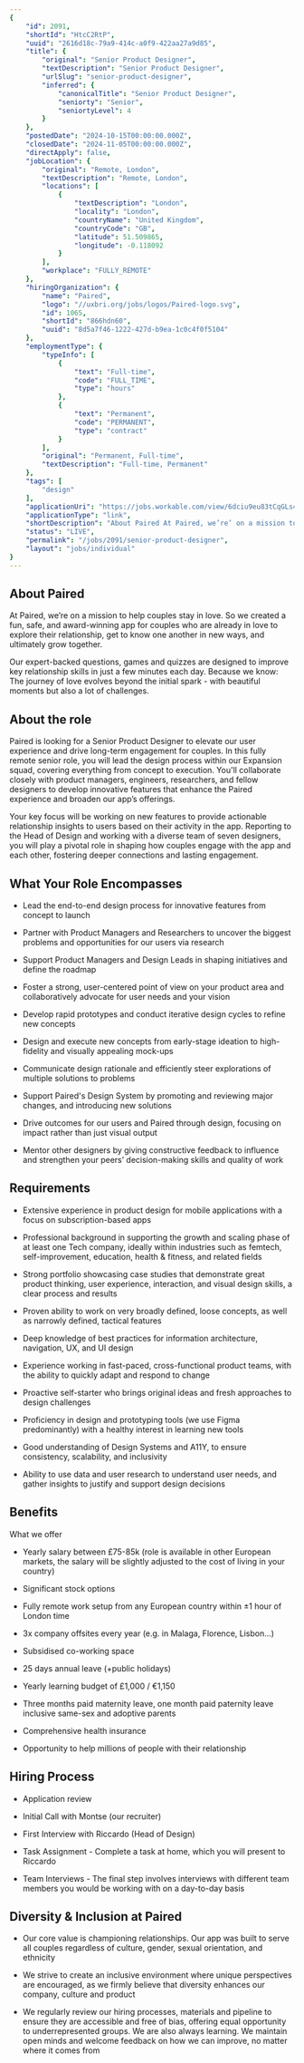 ```yaml
---
{
	"id": 2091,
	"shortId": "HtcC2RtP",
	"uuid": "2616d18c-79a9-414c-a0f9-422aa27a9d85",
	"title": {
		"original": "Senior Product Designer",
		"textDescription": "Senior Product Designer",
		"urlSlug": "senior-product-designer",
		"inferred": {
			"canonicalTitle": "Senior Product Designer",
			"seniorty": "Senior",
			"seniortyLevel": 4
		}
	},
	"postedDate": "2024-10-15T00:00:00.000Z",
	"closedDate": "2024-11-05T00:00:00.000Z",
	"directApply": false,
	"jobLocation": {
		"original": "Remote, London",
		"textDescription": "Remote, London",
		"locations": [
			{
				"textDescription": "London",
				"locality": "London",
				"countryName": "United Kingdom",
				"countryCode": "GB",
				"latitude": 51.509865,
				"longitude": -0.118092
			}
		],
		"workplace": "FULLY_REMOTE"
	},
	"hiringOrganization": {
		"name": "Paired",
		"logo": "//uxbri.org/jobs/logos/Paired-logo.svg",
		"id": 1065,
		"shortId": "866hdn60",
		"uuid": "8d5a7f46-1222-427d-b9ea-1c0c4f0f5104"
	},
	"employmentType": {
		"typeInfo": [
			{
				"text": "Full-time",
				"code": "FULL_TIME",
				"type": "hours"
			},
			{
				"text": "Permanent",
				"code": "PERMANENT",
				"type": "contract"
			}
		],
		"original": "Permanent, Full-time",
		"textDescription": "Full-time, Permanent"
	},
	"tags": [
		"design"
	],
	"applicationUri": "https://jobs.workable.com/view/6dciu9eu83tCqGLs44gLNb/remote-senior-product-designer-in-london-at-paired",
	"applicationType": "link",
	"shortDescription": "About Paired At Paired, we’re’ on a mission to help couples stay in love. So we created a fun, safe, and award-winning- app for couples who are already in love to explore their relationship, get to",
	"status": "LIVE",
	"permalink": "/jobs/2091/senior-product-designer",
	"layout": "jobs/individual"
}
---
```

<h2>About Paired</h2><p>At Paired, we’re on a mission to help couples stay in love. So we created a fun, safe, and award-winning app for couples who are already in love to explore their relationship, get to know one another in new ways, and ultimately grow together.</p><p>Our expert-backed questions, games and quizzes are designed to improve key relationship skills in just a few minutes each day. Because we know: The journey of love evolves beyond the initial spark - with beautiful moments but also a lot of challenges.</p><h2>About the role</h2><p>Paired is looking for a Senior Product Designer to elevate our user experience and drive long-term engagement for couples. In this fully remote senior role, you will lead the design process within our Expansion squad, covering everything from concept to execution. You'll collaborate closely with product managers, engineers, researchers, and fellow designers to develop innovative features that enhance the Paired experience and broaden our app’s offerings.</p><p>Your key focus will be working on new features to provide actionable relationship insights to users based on their activity in the app. Reporting to the Head of Design and working with a diverse team of seven designers, you will play a pivotal role in shaping how couples engage with the app and each other, fostering deeper connections and lasting engagement.</p><h2>What Your Role Encompasses&nbsp;</h2><ul><li><p>Lead the end-to-end design process for innovative features from concept to launch</p></li><li><p>Partner with Product Managers and Researchers to uncover the biggest problems and opportunities for our users via research</p></li><li><p>Support Product Managers and Design Leads in shaping initiatives and define the roadmap</p></li><li><p>Foster a strong, user-centered point of view on your product area and collaboratively advocate for user needs and your vision</p></li><li><p>Develop rapid prototypes and conduct iterative design cycles to refine new concepts</p></li><li><p>Design and execute new concepts from early-stage ideation to high-fidelity and visually appealing mock-ups</p></li><li><p>Communicate design rationale and efficiently steer explorations of multiple solutions to problems</p></li><li><p>Support Paired's Design System by promoting and reviewing major changes, and introducing new solutions</p></li><li><p>Drive outcomes for our users and Paired through design, focusing on impact rather than just visual output</p></li><li><p>Mentor other designers by giving constructive feedback to influence and strengthen your peers’ decision-making skills and quality of work</p></li></ul><h2>Requirements</h2><ul><li><p>Extensive experience in product design for mobile applications with a focus on subscription-based apps</p></li><li><p>Professional background in supporting the growth and scaling phase of at least one Tech company, ideally within industries such as femtech, self-improvement, education, health &amp; fitness, and related fields</p></li><li><p>Strong portfolio showcasing case studies that demonstrate great product thinking, user experience, interaction, and visual design skills, a clear process and results</p></li><li><p>Proven ability to work on very broadly defined, loose concepts, as well as narrowly defined, tactical features</p></li><li><p>Deep knowledge of best practices for information architecture, navigation, UX, and UI design</p></li><li><p>Experience working in fast-paced, cross-functional product teams, with the ability to quickly adapt and respond to change</p></li><li><p>Proactive self-starter who brings original ideas and fresh approaches to design challenges</p></li><li><p>Proficiency in design and prototyping tools (we use Figma predominantly) with a healthy interest in learning new tools</p></li><li><p>Good understanding of Design Systems and A11Y, to ensure consistency, scalability, and inclusivity</p></li><li><p>Ability to use data and user research to understand user needs, and gather insights to justify and support design decisions&nbsp;</p></li></ul><h2>Benefits</h2><p>What we offer</p><ul><li><p>Yearly salary between £75-85k (role is available in other European markets, the salary will be slightly adjusted to the cost of living in your country)</p></li><li><p>Significant stock options</p></li><li><p>Fully remote work setup from any European country within ±1 hour of London time</p></li><li><p>3x company offsites every year (e.g. in Malaga, Florence, Lisbon...)</p></li><li><p>Subsidised co-working space</p></li><li><p>25 days annual leave (+public holidays)</p></li><li><p>Yearly learning budget of £1,000 / €1,150</p></li><li><p>Three months paid maternity leave, one month paid paternity leave inclusive same-sex and adoptive parents</p></li><li><p>Comprehensive health insurance</p></li><li><p>Opportunity to help millions of people with their relationship</p></li></ul><h2>Hiring Process</h2><ul><li><p>Application review&nbsp;</p></li><li><p>Initial Call with Montse (our recruiter)&nbsp;</p></li><li><p>First Interview with Riccardo (Head of Design)&nbsp;</p></li><li><p>Task Assignment - Complete a task at home, which you will present to Riccardo</p></li><li><p>Team Interviews - The final step involves interviews with different team members you would be working with on a day-to-day basis</p></li></ul><h2>Diversity &amp; Inclusion at Paired</h2><ul><li><p>Our core value is championing relationships. Our app was built to serve all couples regardless of culture, gender, sexual orientation, and ethnicity</p></li><li><p>We strive to create an inclusive environment where unique perspectives are encouraged, as we firmly believe that diversity enhances our company, culture and product</p></li><li><p>We regularly review our hiring processes, materials and pipeline to ensure they are accessible and free of bias, offering equal opportunity to underrepresented groups. We are also always learning. We maintain open minds and welcome feedback on how we can improve, no matter where it comes from</p></li></ul>
